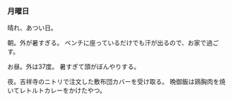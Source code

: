 ### 月曜日

晴れ、あつい日。

朝。外が暑すぎる。
ベンチに座っているだけでも汗が出るので、お家で過ごす。

お昼。外は37度。
暑すぎて頭がぼんやりする。

夜。吉祥寺のニトリで注文した敷布団カバーを受け取る。
晩御飯は鶏胸肉を焼いてレトルトカレーをかけたやつ。